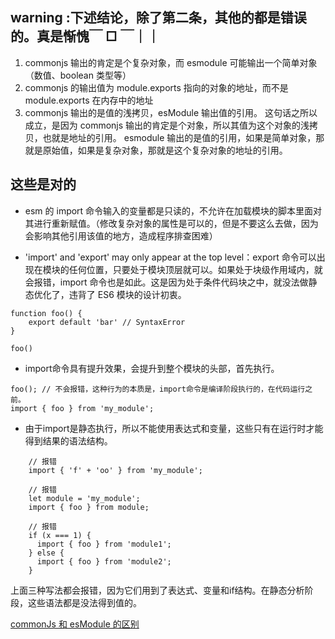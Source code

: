 ## warning :下述结论，除了第二条，其他的都是错误的。真是惭愧￣ □ ￣｜｜

1. commonjs 输出的肯定是个复杂对象，而 esmodule 可能输出一个简单对象（数值、boolean 类型等）
2. commonjs 的输出值为 module.exports 指向的对象的地址，而不是 module.exports 在内存中的地址
3. commonjs 输出的是值的浅拷贝，esModule 输出值的引用。
   这句话之所以成立，是因为 commonjs 输出的肯定是个对象，所以其值为这个对象的浅拷贝，也就是地址的引用。
   esmodule 输出的是值的引用，如果是简单对象，那就是原始值，如果是复杂对象，那就是这个复杂对象的地址的引用。

## 这些是对的

- esm 的 import 命令输入的变量都是只读的，不允许在加载模块的脚本里面对其进行重新赋值。（修改复杂对象的属性是可以的，但是不要这么去做，因为会影响其他引用该值的地方，造成程序排查困难）

- 'import' and 'export' may only appear at the top level：export 命令可以出现在模块的任何位置，只要处于模块顶层就可以。如果处于块级作用域内，就会报错，import 命令也是如此。这是因为处于条件代码块之中，就没法做静态优化了，违背了 ES6 模块的设计初衷。

```
function foo() {
    export default 'bar' // SyntaxError
}

foo()
```

- import命令具有提升效果，会提升到整个模块的头部，首先执行。

```
foo(); // 不会报错，这种行为的本质是，import命令是编译阶段执行的，在代码运行之前。
import { foo } from 'my_module'; 
```
- 由于import是静态执行，所以不能使用表达式和变量，这些只有在运行时才能得到结果的语法结构。

```
    // 报错
    import { 'f' + 'oo' } from 'my_module';

    // 报错
    let module = 'my_module';
    import { foo } from module;

    // 报错
    if (x === 1) {
      import { foo } from 'module1';
    } else {
      import { foo } from 'module2';
    }   
```

上面三种写法都会报错，因为它们用到了表达式、变量和if结构。在静态分析阶段，这些语法都是没法得到值的。

[commonJs 和 esModule 的区别](https://juejin.im/post/5ae04fba6fb9a07acb3c8ac5#heading-6)
